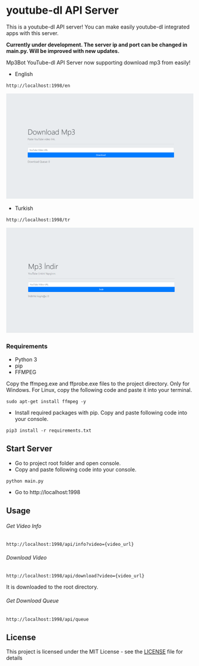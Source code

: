 # youtube-dl API Server

This is a youtube-dl API server! You can make easily youtube-dl integrated apps with this server.

**Currently under development. The server ip and port can be changed in main.py. Will be improved with new updates.**

Mp3Bot YouTube-dl API Server now supporting download mp3 from easily!

* English
```
http://localhost:1998/en
```
![English Mp3 Download page](images/en.png)

* Turkish
```
http://localhost:1998/tr
```
![English Mp3 Download page](images/tr.png)


### Requirements

* Python 3
* pip
* FFMPEG

Copy the ffmpeg.exe and ffprobe.exe files to the project directory. Only for Windows. For Linux, copy the following code and paste it into your terminal.
```
sudo apt-get install ffmpeg -y
```

* Install required packages with pip. Copy and paste following code into your console.

```
pip3 install -r requirements.txt
```

## Start Server

* Go to project root folder and open console. 
* Copy and paste following code into your console.
```
python main.py
```
* Go to http://localhost:1998

## Usage

###### Get Video Info
```
http://localhost:1998/api/info?video={video_url}
```

###### Download Video
```
http://localhost:1998/api/download?video={video_url}
```
It is downloaded to the root directory.

###### Get Download Queue
```
http://localhost:1998/api/queue
```

## License

This project is licensed under the MIT License - see the [LICENSE](LICENSE) file for details
